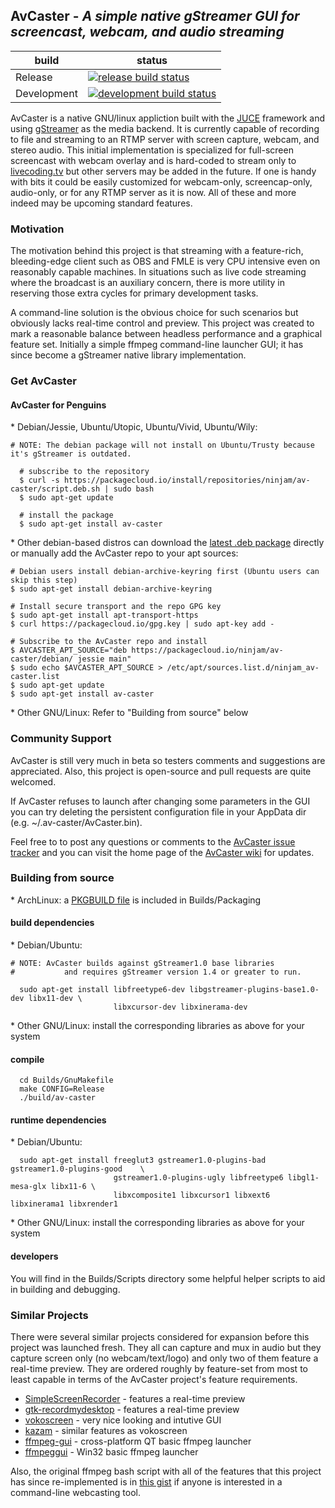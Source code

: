 ## AvCaster - *A simple native gStreamer GUI for screencast, webcam, and audio streaming*

| build       | status                                         |
| ----------- | ---------------------------------------------- |
| Release     | [![release build status][master-img]][travis]  |
| Development | [![development build status][dev-img]][travis] |
[master-img]: https://travis-ci.org/bill-auger/av-caster.svg?branch=master
[dev-img]:    https://travis-ci.org/bill-auger/av-caster.svg
[travis]:     https://travis-ci.org/bill-auger/av-caster
[pkgbuild]:   https://raw.githubusercontent.com/bill-auger/av-caster/master/Builds/Packaging/PKGBUILD
[deb]:        https://packagecloud.io/ninjam/av-caster

AvCaster is a native GNU/linux appliction built with the [JUCE](http://juce.com/) framework and using [gStreamer](http://gstreamer.freedesktop.org/) as the media backend.  It is currently capable of recording to file and streaming to an RTMP server with screen capture, webcam, and stereo audio.  This initial implementation is specialized for full-screen screencast with webcam overlay and is hard-coded to stream only to [livecoding.tv](https://www.livecoding.tv/) but other servers may be added in the future.  If one is handy with bits it could be easily customized for webcam-only, screencap-only, audio-only, or for any RTMP server as it is now.  All of these and more indeed may be upcoming standard features.


### Motivation
The motivation behind this project is that streaming with a feature-rich, bleeding-edge client such as OBS and FMLE is very CPU intensive even on reasonably capable machines.  In situations such as live code streaming where the broadcast is an auxiliary concern, there is more utility in reserving those extra cycles for primary development tasks.

A command-line solution is the obvious choice for such scenarios but obviously lacks real-time control and preview.  This project was created to mark a reasonable balance between headless performance and a graphical feature set.  Initially a simple ffmpeg command-line launcher GUI; it has since become a gStreamer native library implementation.


### Get AvCaster
#### AvCaster for Penguins
\* Debian/Jessie, Ubuntu/Utopic, Ubuntu/Vivid, Ubuntu/Wily:
```
# NOTE: The debian package will not install on Ubuntu/Trusty because it's gStreamer is outdated.

  # subscribe to the repository
  $ curl -s https://packagecloud.io/install/repositories/ninjam/av-caster/script.deb.sh | sudo bash
  $ sudo apt-get update

  # install the package
  $ sudo apt-get install av-caster
```
\* Other debian-based distros can download the [latest .deb package][deb] directly or manually add the AvCaster repo to your apt sources:
```
# Debian users install debian-archive-keyring first (Ubuntu users can skip this step)
$ sudo apt-get install debian-archive-keyring

# Install secure transport and the repo GPG key
$ sudo apt-get install apt-transport-https
$ curl https://packagecloud.io/gpg.key | sudo apt-key add -

# Subscribe to the AvCaster repo and install
$ AVCASTER_APT_SOURCE="deb https://packagecloud.io/ninjam/av-caster/debian/ jessie main"
$ sudo echo $AVCASTER_APT_SOURCE > /etc/apt/sources.list.d/ninjam_av-caster.list
$ sudo apt-get update
$ sudo apt-get install av-caster
```
\* Other GNU/Linux: Refer to "Building from source" below


### Community Support
AvCaster is still very much in beta so testers comments and suggestions are appreciated. Also, this project is open-source and pull requests are quite welcomed.

If AvCaster refuses to launch after changing some parameters in the GUI you can try deleting the persistent configuration file in your AppData dir (e.g. ~/.av-caster/AvCaster.bin).

Feel free to to post any questions or comments to the [AvCaster issue tracker](https://github.com/bill-auger/av-caster/issues) and you can visit the home page of the [AvCaster wiki](https://github.com/bill-auger/av-caster/wiki) for updates.


### Building from source
\* ArchLinux:
a [PKGBUILD file][pkgbuild] is included in Builds/Packaging
#### build dependencies
\* Debian/Ubuntu:
```
# NOTE: AvCaster builds against gStreamer1.0 base libraries
#           and requires gStreamer version 1.4 or greater to run.

  sudo apt-get install libfreetype6-dev libgstreamer-plugins-base1.0-dev libx11-dev \
                       libxcursor-dev libxinerama-dev
```
\* Other GNU/Linux: install the corresponding libraries as above for your system
#### compile
```
  cd Builds/GnuMakefile
  make CONFIG=Release
  ./build/av-caster
```
#### runtime dependencies
\* Debian/Ubuntu:
```
  sudo apt-get install freeglut3 gstreamer1.0-plugins-bad gstreamer1.0-plugins-good    \
                       gstreamer1.0-plugins-ugly libfreetype6 libgl1-mesa-glx libx11-6 \
                       libxcomposite1 libxcursor1 libxext6 libxinerama1 libxrender1
```
\* Other GNU/Linux: install the corresponding libraries as above for your system
#### developers
  You will find in the Builds/Scripts directory some helpful helper scripts to aid in building and debugging.

### Similar Projects
There were several similar projects considered for expansion before this project was launched fresh.  They all can capture and mux in audio but they capture screen only (no webcam/text/logo) and only two of them feature a real-time preview.  They are ordered roughly by feature-set from most to least capable in terms of the AvCaster project's feature requirements.
  * [SimpleScreenRecorder](https://github.com/MaartenBaert/ssr) - features a real-time preview
  * [gtk-recordmydesktop](http://recordmydesktop.sourceforge.net/) - features a real-time preview
  * [vokoscreen](http://www.kohaupt-online.de/hp/) - very nice looking and intutive GUI
  * [kazam](https://launchpad.net/kazam) - similar features as vokoscreen
  * [ffmpeg-gui](http://sourceforge.net/projects/ffmpegfrontend/) - cross-platform QT basic ffmpeg launcher
  * [ffmpeggui](http://sourceforge.net/projects/ffmpeg-gui/) - Win32 basic ffmpeg launcher


Also, the original ffmpeg bash script with all of the features that this project has since re-implemented is in [this gist](https://gist.github.com/bill-auger/9480205a38d9d00d2fa3) if anyone is interested in a command-line webcasting tool.
